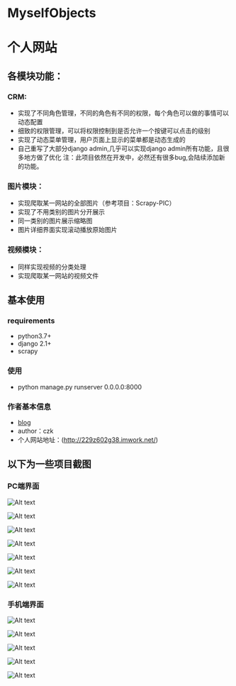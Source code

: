 # MyselfObjects
# 个人网站

## 各模块功能：

### CRM:
- 实现了不同角色管理，不同的角色有不同的权限，每个角色可以做的事情可以动态配置
- 细致的权限管理，可以将权限控制到是否允许一个按键可以点击的级别
- 实现了动态菜单管理，用户页面上显示的菜单都是动态生成的
- 自己重写了大部分django admin,几乎可以实现django admin所有功能，且很多地方做了优化
注：此项目依然在开发中，必然还有很多bug,会陆续添加新的功能。

### 图片模块：
- 实现爬取某一网站的全部图片（参考项目：Scrapy-PIC）
- 实现了不用类别的图片分开展示
- 同一类别的图片展示缩略图
- 图片详细界面实现滚动播放原始图片

### 视频模块：
- 同样实现视频的分类处理
- 实现爬取某一网站的视频文件


## 基本使用
### requirements
- python3.7+
- django 2.1+
- scrapy

### 使用
- python manage.py runserver 0.0.0.0:8000

### 作者基本信息
- [blog](http://www.cnblogs.com/daemon-czk/)
- author：czk
- 个人网站地址：(http://229z602g38.imwork.net/)


## 以下为一些项目截图
### PC端界面

![Alt text](https://github.com/czk1989/MyselfObjects/raw/master/%E4%B8%AA%E4%BA%BA%E7%BD%91%E7%AB%99%E7%95%8C%E9%9D%A2%E5%B1%95%E7%A4%BA/%E9%A6%96%E9%A1%B5.jpg)

![Alt text](https://github.com/czk1989/MyselfObjects/raw/master/%E4%B8%AA%E4%BA%BA%E7%BD%91%E7%AB%99%E7%95%8C%E9%9D%A2%E5%B1%95%E7%A4%BA/%E5%9B%BE%E7%89%87.jpg)

![Alt text](https://github.com/czk1989/MyselfObjects/raw/master/%E4%B8%AA%E4%BA%BA%E7%BD%91%E7%AB%99%E7%95%8C%E9%9D%A2%E5%B1%95%E7%A4%BA/%E5%9B%BE%E7%89%87%E8%AF%A6%E7%BB%86%E5%B1%95%E7%A4%BA%E9%A1%B5.jpg)


![Alt text](https://github.com/czk1989/MyselfObjects/raw/master/%E4%B8%AA%E4%BA%BA%E7%BD%91%E7%AB%99%E7%95%8C%E9%9D%A2%E5%B1%95%E7%A4%BA/%E8%A7%86%E9%A2%91%E6%92%AD%E6%94%BE%E5%B1%95%E7%A4%BA%E9%A1%B5.jpg)


![Alt text](https://github.com/czk1989/MyselfObjects/raw/master/%E4%B8%AA%E4%BA%BA%E7%BD%91%E7%AB%99%E7%95%8C%E9%9D%A2%E5%B1%95%E7%A4%BA/%E7%99%BB%E5%BD%95%E9%80%89%E6%8B%A9%E7%95%8C%E9%9D%A2.jpg)


![Alt text](https://github.com/czk1989/MyselfObjects/raw/master/%E4%B8%AA%E4%BA%BA%E7%BD%91%E7%AB%99%E7%95%8C%E9%9D%A2%E5%B1%95%E7%A4%BA/%E7%AE%A1%E7%90%86%E5%91%98%E7%95%8C%E9%9D%A2.jpg)


![Alt text](https://github.com/czk1989/MyselfObjects/raw/master/%E4%B8%AA%E4%BA%BA%E7%BD%91%E7%AB%99%E7%95%8C%E9%9D%A2%E5%B1%95%E7%A4%BA/%E7%AE%A1%E7%90%86%E5%91%98%E7%9A%84%E5%AE%A2%E6%88%B7%E4%BF%A1%E6%81%AF%E8%A1%A8.jpg)


### 手机端界面

![Alt text](https://github.com/czk1989/MyselfObjects/raw/master/%E4%B8%AA%E4%BA%BA%E7%BD%91%E7%AB%99%E7%95%8C%E9%9D%A2%E5%B1%95%E7%A4%BA/IMG_20181218_162646.png)

![Alt text](https://github.com/czk1989/MyselfObjects/raw/master/%E4%B8%AA%E4%BA%BA%E7%BD%91%E7%AB%99%E7%95%8C%E9%9D%A2%E5%B1%95%E7%A4%BA/IMG_20181218_162708.png)

![Alt text](https://github.com/czk1989/MyselfObjects/raw/master/%E4%B8%AA%E4%BA%BA%E7%BD%91%E7%AB%99%E7%95%8C%E9%9D%A2%E5%B1%95%E7%A4%BA/IMG_20181218_162806.png)

![Alt text](https://github.com/czk1989/MyselfObjects/raw/master/%E4%B8%AA%E4%BA%BA%E7%BD%91%E7%AB%99%E7%95%8C%E9%9D%A2%E5%B1%95%E7%A4%BA/IMG_20181218_162841.png)

![Alt text](https://github.com/czk1989/MyselfObjects/raw/master/%E4%B8%AA%E4%BA%BA%E7%BD%91%E7%AB%99%E7%95%8C%E9%9D%A2%E5%B1%95%E7%A4%BA/IMG_20181218_162909.png)



